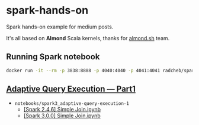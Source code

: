 # spark-hands-on
Spark hands-on example for medium posts. 

It's all based on **Almond** Scala kernels, thanks for [almond.sh](https://almond.sh/) team. 

## Running Spark notebook

```bash
docker run -it --rm -p 3838:8888 -p 4040:4040 -p 4041:4041 radcheb/spark-notebook:latest
```
## [Adaptive Query Execution — Part1](https://medium.com/data-engineering-for-all/spark-2-x-to-spark-3-0-adaptive-query-execution-part1-182e61e6cfcb)
* `notebooks/spark3_adaptive-query-execution-1`
  * [[Spark 2.4.6] Simple Join.ipynb](https://github.com/radcheb/spark-hands-on/blob/master/notebooks/spark3_adaptive-query-execution-1/%5BSpark%202.4.6%5D%20Simple%20Join.ipynb)
  * [[Spark 3.0.0] Simple Join.ipynb](https://github.com/radcheb/spark-hands-on/blob/master/notebooks/spark3_adaptive-query-execution-1/%5BSpark%203.0.0%5D%20Simple%20Join.ipynb)
